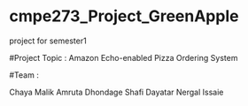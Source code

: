 # cmpe273_Project_GreenApple
project for semester1

#Project Topic : Amazon Echo-enabled Pizza Ordering System

#Team :

Chaya Malik
Amruta Dhondage
Shafi Dayatar
Nergal Issaie
